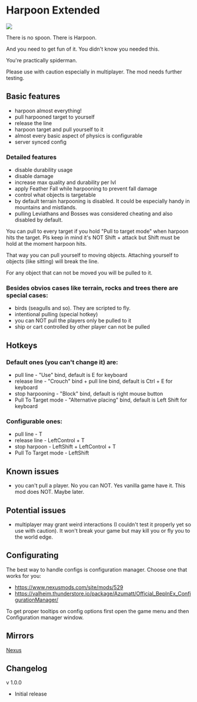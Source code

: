 # Harpoon Extended
![](https://staticdelivery.nexusmods.com/mods/3667/images/headers/2528_1695185106.jpg)

There is no spoon. There is Harpoon.

And you need to get fun of it. You didn't know you needed this.

You're practically spiderman.

Please use with caution especially in multiplayer. The mod needs further testing.

## Basic features
* harpoon almost everything!
* pull harpooned target to yourself
* release the line
* harpoon target and pull yourself to it
* almost every basic aspect of physics is configurable
* server synced config

### Detailed features
* disable durability usage
* disable damage
* increase max quality and durability per lvl
* apply Feather Fall while harpooning to prevent fall damage
* control what objects is targetable
* by default terrain harpooning is disabled. It could be especially handy in mountains and mistlands.
* pulling Leviathans and Bosses was considered cheating and also disabled by default.

You can pull to every target if you hold "Pull to target mode" when harpoon hits the target. Pls keep in mind it's NOT Shift + attack but Shift must be hold at the moment harpoon hits.

That way you can pull yourself to moving objects. Attaching yourself to objects (like sitting) will break the line.


For any object that can not be moved you will be pulled to it.


### Besides obvios cases like terrain, rocks and trees there are special cases:
 * birds (seagulls and so). They are scripted to fly.
 * intentional pulling (special hotkey)
 * you can NOT pull the players only be pulled to it
 * ship or cart controlled by other player can not be pulled

## Hotkeys
### Default ones (you can't change it) are:
 * pull line - "Use" bind, default is E for keyboard
 * release line - "Crouch" bind + pull line bind, default is Ctrl + E for keyboard
 * stop harpooning - "Block" bind, default is right mouse button
 * Pull To Target mode - "Alternative placing" bind, default is Left Shift for keyboard
### Configurable ones:
 * pull line - T
 * release line - LeftControl + T
 * stop harpoon - LeftShift + LeftControl + T
 * Pull To Target mode - LeftShift

## Known issues
 * you can't pull a player. No you can NOT. Yes vanilla game have it. This mod does NOT. Maybe later.

## Potential issues
 * multiplayer may grant weird interactions (I couldn't test it properly yet so use with caution). It won't break your game but may kill you or fly you to the world edge.

## Configurating
The best way to handle configs is configuration manager. Choose one that works for you:
* https://www.nexusmods.com/site/mods/529
* https://valheim.thunderstore.io/package/Azumatt/Official_BepInEx_ConfigurationManager/

To get proper tooltips on config options first open the game menu and then Configuration manager window.

## Mirrors
[Nexus](https://www.nexusmods.com/valheim/mods/2528)

## Changelog

v 1.0.0
* Initial release